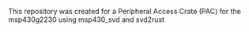 This repository was created for a Peripheral Access Crate (PAC) for the msp430g2230 using msp430_svd and svd2rust